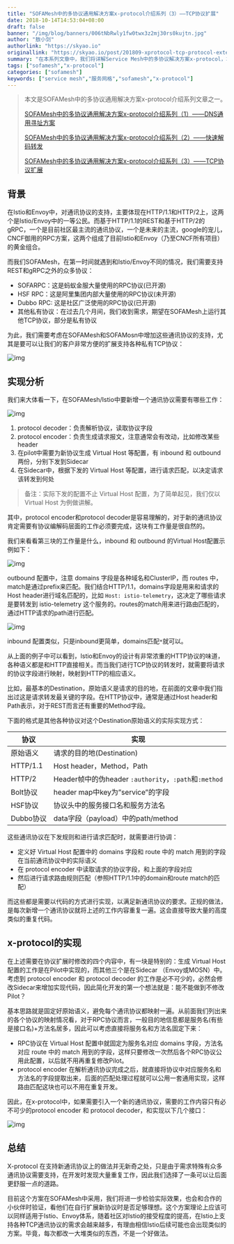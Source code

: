 ```yaml
---
title: "SOFAMesh中的多协议通用解决方案x-protocol介绍系列（3）——TCP协议扩展"
date: 2018-10-14T14:53:04+08:00
draft: false
banner: "/img/blog/banners/006tNbRwly1fw0twx3z2mj30rs0kujtn.jpg"
author: "敖小剑"
authorlink: "https://skyao.io"
originallink: "https://skyao.io/post/201809-xprotocol-tcp-protocol-extension/"
summary: "在本系列文章中，我们将详解Service Mesh中的多协议解决方案x-protocol，本文介绍的是TCP协议扩展。"
tags: ["sofamesh","x-protocol"]
categories: ["sofamesh"]
keywords: ["service mesh","服务网格","sofamesh","x-protocol"]
---
```


> 本文是SOFAMesh中的多协议通用解决方案x-protocol介绍系列文章之一。
>
> [SOFAMesh中的多协议通用解决方案x-protocol介绍系列（1）——DNS通用寻址方案](/blog/x-protocol-common-address-solution/)
>
> [SOFAMesh中的多协议通用解决方案x-protocol介绍系列（2）——快速解码转发](/blog/x-protocol-rapid-decode-forward/)
>
> [SOFAMesh中的多协议通用解决方案x-protocol介绍系列（3）——TCP协议扩展](/blog/x-protocol-tcp-protocol-extension/)

## 背景

在Istio和Envoy中，对通讯协议的支持，主要体现在HTTP/1.1和HTTP/2上，这两个是Istio/Envoy中的一等公民。而基于HTTP/1.1的REST和基于HTTP/2的gRPC，一个是目前社区最主流的通讯协议，一个是未来的主流，google的宠儿，CNCF御用的RPC方案，这两个组成了目前Istio和Envoy（乃至CNCF所有项目）的黄金组合。

而我们SOFAMesh，在第一时间就遇到和Istio/Envoy不同的情况，我们需要支持REST和gRPC之外的众多协议：

- SOFARPC：这是蚂蚁金服大量使用的RPC协议(已开源)
- HSF RPC：这是阿里集团内部大量使用的RPC协议(未开源)
- Dubbo RPC: 这是社区广泛使用的RPC协议(已开源)
- 其他私有协议：在过去几个月间，我们收到需求，期望在SOFAMesh上运行其他TCP协议，部分是私有协议

为此，我们需要考虑在SOFAMesh和SOFAMosn中增加这些通讯协议的支持，尤其是要可以让我们的客户非常方便的扩展支持各种私有TCP协议：

![img](https://raw.githubusercontent.com/servicemesher/website/master/content/blog/x-protocol-tcp-protocol-extension/https://raw.githubusercontent.com/servicemesher/website/master/content/blog/x-protocol-tcp-protocol-extension/supported-protocol.jpg)

## 实现分析

我们来大体看一下，在SOFAMesh/Istio中要新增一个通讯协议需要有哪些工作：

![img](https://raw.githubusercontent.com/servicemesher/website/master/content/blog/x-protocol-tcp-protocol-extension/https://raw.githubusercontent.com/servicemesher/website/master/content/blog/x-protocol-tcp-protocol-extension/tbd.jpg)

1. protocol decoder：负责解析协议，读取协议字段
2. protocol encoder：负责生成请求报文，注意通常会有改动，比如修改某些header
3. 在pilot中需要为新协议生成 Virtual Host 等配置，有 inbound 和 outbound 两份，分别下发到Sidecar
4. 在Sidecar中，根据下发的 Virtual Host 等配置，进行请求匹配，以决定请求该转发到何处

> 备注：实际下发的配置不止 Virtual Host 配置，为了简单起见，我们仅以 Virtual Host 为例做讲解。

其中，protocol encoder和protocol decoder是容易理解的，对于新的通讯协议肯定需要有协议编解码层面的工作必须要完成，这块有工作量是很自然的。

我们来看看第三块的工作量是什么，inbound 和 outbound 的Virtual Host配置示例如下：

![img](https://raw.githubusercontent.com/servicemesher/website/master/content/blog/x-protocol-tcp-protocol-extension/outbound.png)

outbound 配置中，注意 domains 字段是各种域名和ClusterIP，而 routes 中，match是通过prefix来匹配。我们结合HTTP/1.1，domains字段是用来和请求的Host header进行域名匹配的，比如 `Host: istio-telemetry`，这决定了哪些请求是要转发到 istio-telemetry 这个服务的。routes的match用来进行路由匹配的，通过HTTP请求的path进行匹配。

![img](https://raw.githubusercontent.com/servicemesher/website/master/content/blog/x-protocol-tcp-protocol-extension/inbound.png)

inbound 配置类似，只是inbound更简单，domains匹配`*`就可以。

从上面的例子中可以看到，Istio和Envoy的设计有非常浓重的HTTP协议的味道，各种语义都是和HTTP直接相关。而当我们进行TCP协议的转发时，就需要将请求的协议字段进行映射，映射到HTTP的相应语义。

比如，最基本的Destination，原始语义是请求的目的地，在前面的文章中我们指出过这是请求转发最关键的字段。在HTTP协议中，通常是通过Host header和Path表示，对于REST而言还有重要的Method字段。

下面的格式是其他各种协议对这个Destination原始语义的实际实现方式：

| 协议      | 实现                                                  |
| --------- | ----------------------------------------------------- |
| 原始语义  | 请求的目的地(Destination)                             |
| HTTP/1.1  | Host header，Method，Path                             |
| HTTP/2    | Header帧中的伪header `:authority`，`:path`和`:method` |
| Bolt协议  | header map中key为”service”的字段                      |
| HSF协议   | 协议头中的服务接口名和服务方法名                      |
| Dubbo协议 | data字段（payload）中的path/method                    |

这些通讯协议在下发规则和进行请求匹配时，就需要进行协调：

- 定义好 Virtual Host 配置中的 domains 字段和 route 中的 match 用到的字段在当前通讯协议中的实际语义
- 在 protocol encoder 中读取请求的协议字段，和上面的字段对应
- 然后进行请求路由规则匹配（参照HTTP/1.1中的domain和route match的匹配）

而这些都是需要以代码的方式进行实现，以满足新通讯协议的要求。正规的做法，是每次新增一个通讯协议就将上述的工作内容重复一遍。这会直接导致大量的高度类似的重复代码。

## x-protocol的实现

在上述需要在协议扩展时修改的四个内容中，有一块是特别的：生成 Virtual Host 配置的工作是在Pilot中实现的，而其他三个是在Sidecar （Envoy或MOSN）中。考虑到 protocol encoder 和 protocol decoder 的工作是必不可少的，必然会修改Sidecar来增加实现代码，因此简化开发的第一个想法就是：能不能做到不修改Pilot？

基本思路就是固定好原始语义，避免每个通讯协议都映射一遍。从前面我们列出来的各个协议的映射情况看，对于RPC协议而言，一般目的地信息都是服务名(有些是接口名)+方法名居多，因此可以考虑直接将服务名和方法名固定下来：

- RPC协议在 Virtual Host 配置中就固定为服务名对应 domains 字段，方法名对应 route 中的 match 用到的字段，这样只要修改一次然后各个RPC协议公用此配置，以后就不用再重复修改Pilot。
- protocol encoder 在解析通讯协议完成之后，就直接将协议中对应服务名和方法名的字段提取出来，后面的匹配处理过程就可以公用一套通用实现，这样路由匹配这块也可以不用在重复开发。

因此，在x-protocol中，如果需要引入一个新的通讯协议，需要的工作内容只有必不可少的protocol encoder 和 protocol decoder，和实现以下几个接口：

![img](https://raw.githubusercontent.com/servicemesher/website/master/content/blog/x-protocol-tcp-protocol-extension/xprotocol-interfaces.png)

## 总结

X-protocol 在支持新通讯协议上的做法并无新奇之处，只是由于需求特殊有众多通讯协议需要支持，在开发时发现大量重复工作，因此我们选择了一条可以让后面更舒服一点的道路。

目前这个方案在SOFAMesh中采用，我们将进一步检验实际效果，也会和合作的小伙伴时验证，看他们在自行扩展新协议时是否足够理想。这个方案理论上应该可以同样适用于Istio、Envoy体系，随着社区对Istio的接受程度的提高，在Istio上支持各种TCP通讯协议的需求会越来越多，有理由相信Istio后续可能也会出现类似的方案。毕竟，每次都改一大堆类似的东西，不是一个好做法。
